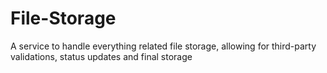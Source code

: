 # File-Storage
A service to handle everything related file storage, allowing for third-party validations, status updates and final storage
